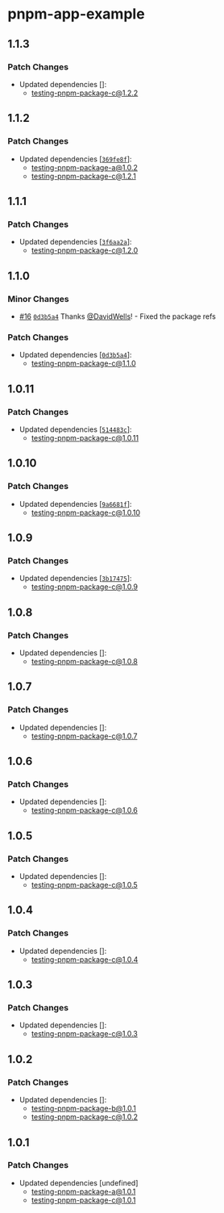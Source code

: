 # pnpm-app-example

## 1.1.3

### Patch Changes

- Updated dependencies []:
  - testing-pnpm-package-c@1.2.2

## 1.1.2

### Patch Changes

- Updated dependencies [[`369fe8f`](https://github.com/DavidWells/pnpm-workspaces-example/commit/369fe8fad599afee10b1e53a562933b425854f85)]:
  - testing-pnpm-package-a@1.0.2
  - testing-pnpm-package-c@1.2.1

## 1.1.1

### Patch Changes

- Updated dependencies [[`3f6aa2a`](https://github.com/DavidWells/pnpm-workspaces-example/commit/3f6aa2a018457085f5f144670177d316fcb46d8b)]:
  - testing-pnpm-package-c@1.2.0

## 1.1.0

### Minor Changes

- [#16](https://github.com/DavidWells/pnpm-workspaces-example/pull/16) [`0d3b5a4`](https://github.com/DavidWells/pnpm-workspaces-example/commit/0d3b5a428d465678bb0602c5a969ede06544d254) Thanks [@DavidWells](https://github.com/DavidWells)! - Fixed the package refs

### Patch Changes

- Updated dependencies [[`0d3b5a4`](https://github.com/DavidWells/pnpm-workspaces-example/commit/0d3b5a428d465678bb0602c5a969ede06544d254)]:
  - testing-pnpm-package-c@1.1.0

## 1.0.11

### Patch Changes

- Updated dependencies [[`514483c`](https://github.com/DavidWells/pnpm-workspaces-example/commit/514483c75f40acd8dec1bffde2e3480364a64216)]:
  - testing-pnpm-package-c@1.0.11

## 1.0.10

### Patch Changes

- Updated dependencies [[`9a6681f`](https://github.com/DavidWells/pnpm-workspaces-example/commit/9a6681f1ed3cca7882709cf964a37de4eae1131a)]:
  - testing-pnpm-package-c@1.0.10

## 1.0.9

### Patch Changes

- Updated dependencies [[`3b17475`](https://github.com/DavidWells/pnpm-workspaces-example/commit/3b17475fbdffe0a99a824e2b26cffde1eca5f363)]:
  - testing-pnpm-package-c@1.0.9

## 1.0.8

### Patch Changes

- Updated dependencies []:
  - testing-pnpm-package-c@1.0.8

## 1.0.7

### Patch Changes

- Updated dependencies []:
  - testing-pnpm-package-c@1.0.7

## 1.0.6

### Patch Changes

- Updated dependencies []:
  - testing-pnpm-package-c@1.0.6

## 1.0.5

### Patch Changes

- Updated dependencies []:
  - testing-pnpm-package-c@1.0.5

## 1.0.4

### Patch Changes

- Updated dependencies []:
  - testing-pnpm-package-c@1.0.4

## 1.0.3

### Patch Changes

- Updated dependencies []:
  - testing-pnpm-package-c@1.0.3

## 1.0.2

### Patch Changes

- Updated dependencies []:
  - testing-pnpm-package-b@1.0.1
  - testing-pnpm-package-c@1.0.2

## 1.0.1

### Patch Changes

- Updated dependencies [undefined]
  - testing-pnpm-package-a@1.0.1
  - testing-pnpm-package-c@1.0.1
